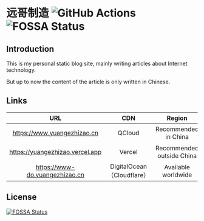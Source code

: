 远哥制造 ![GitHub Actions](https://github.com/yuangezhizao/www/actions/workflows/hexo.yml/badge.svg?branch=master)
![FOSSA Status](https://app.fossa.io/api/projects/git%2Bgithub.com%2Fyuangezhizao%2Fwww.svg?type=shield)
========

## Introduction
This is my personal static blog site, mainly writing articles about Internet technology.

But up to now the content of the article is only written in Chinese.

## Links
URL | CDN | Region | Deployment
:---: | :---: | :---: | :---:
https://www.yuangezhizao.cn | QCloud | Recommended in China | Manual（Delayed）
https://yuangezhizao.vercel.app | Vercel | Recommended outside China | Automatic（Fastest）
https://www-do.yuangezhizao.cn | DigitalOcean（Cloudflare） | Available worldwide | Automatic

## License
[![FOSSA Status](https://app.fossa.io/api/projects/git%2Bgithub.com%2Fyuangezhizao%2Fwww.svg?type=large)](https://app.fossa.io/projects/git%2Bgithub.com%2Fyuangezhizao%2Fwww?ref=badge_large)
